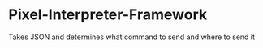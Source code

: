 Pixel-Interpreter-Framework
===========================

Takes JSON and determines what command to send and where to send it

